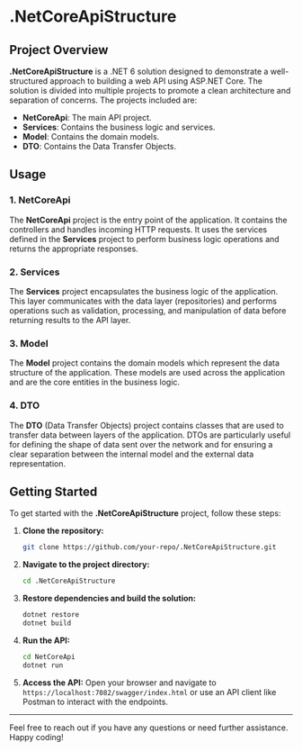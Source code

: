 # .NetCoreApiStructure

## Project Overview

**.NetCoreApiStructure** is a .NET 6 solution designed to demonstrate a well-structured approach to building a web API using ASP.NET Core. The solution is divided into multiple projects to promote a clean architecture and separation of concerns. The projects included are:

- **NetCoreApi**: The main API project.
- **Services**: Contains the business logic and services.
- **Model**: Contains the domain models.
- **DTO**: Contains the Data Transfer Objects.

## Usage

### 1. NetCoreApi

The **NetCoreApi** project is the entry point of the application. It contains the controllers and handles incoming HTTP requests. It uses the services defined in the **Services** project to perform business logic operations and returns the appropriate responses.

### 2. Services

The **Services** project encapsulates the business logic of the application. This layer communicates with the data layer (repositories) and performs operations such as validation, processing, and manipulation of data before returning results to the API layer.

### 3. Model

The **Model** project contains the domain models which represent the data structure of the application. These models are used across the application and are the core entities in the business logic.

### 4. DTO

The **DTO** (Data Transfer Objects) project contains classes that are used to transfer data between layers of the application. DTOs are particularly useful for defining the shape of data sent over the network and for ensuring a clear separation between the internal model and the external data representation.


## Getting Started

To get started with the **.NetCoreApiStructure** project, follow these steps:

1. **Clone the repository:**
    ```sh
    git clone https://github.com/your-repo/.NetCoreApiStructure.git
    ```

2. **Navigate to the project directory:**
    ```sh
    cd .NetCoreApiStructure
    ```

3. **Restore dependencies and build the solution:**
    ```sh
    dotnet restore
    dotnet build
    ```

4. **Run the API:**
    ```sh
    cd NetCoreApi
    dotnet run
    ```

5. **Access the API:**
    Open your browser and navigate to `https://localhost:7082/swagger/index.html` or use an API client like Postman to interact with the endpoints.

---

Feel free to reach out if you have any questions or need further assistance. Happy coding!
